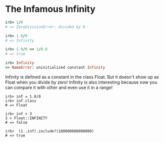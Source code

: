 # The Infamous Infinity

```ruby
irb> 1/0
# => ZeroDivisionError: divided by 0

irb> 1.0/0
# => Infinity

irb> 1.0/0 == 1/0.0  
# => true

irb> Infinity
=> NameError: uninitialized constant Infinity 
```

Infinity is defined as a constant in the class Float. But it doesn't show up as Float when you divide by zero!
Infinity is also interesting because now you can compare it with other and even use it in a range! 

```
irb> inf = 1.0/0
irb> inf.class
# => Float

irb> inf > 3 
3 > Float::INFINITY 
# => false 

irb>  (1..inf).include?(100000000000000)
# => true 
```

